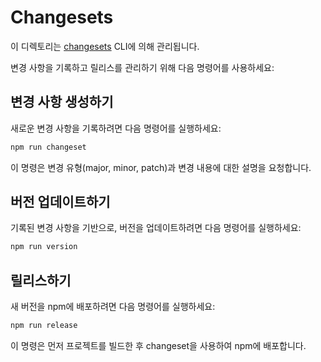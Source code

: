 # Changesets

이 디렉토리는 [changesets](https://github.com/changesets/changesets) CLI에 의해 관리됩니다.

변경 사항을 기록하고 릴리스를 관리하기 위해 다음 명령어를 사용하세요:

## 변경 사항 생성하기

새로운 변경 사항을 기록하려면 다음 명령어를 실행하세요:

```bash
npm run changeset
```

이 명령은 변경 유형(major, minor, patch)과 변경 내용에 대한 설명을 요청합니다.

## 버전 업데이트하기

기록된 변경 사항을 기반으로, 버전을 업데이트하려면 다음 명령어를 실행하세요:

```bash
npm run version
```

## 릴리스하기

새 버전을 npm에 배포하려면 다음 명령어를 실행하세요:

```bash
npm run release
```

이 명령은 먼저 프로젝트를 빌드한 후 changeset을 사용하여 npm에 배포합니다. 